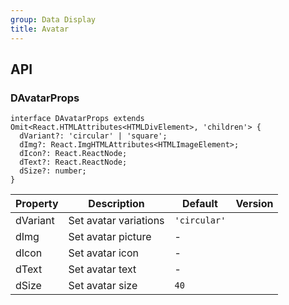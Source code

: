 ```yaml
---
group: Data Display
title: Avatar
---
```


## API

### DAvatarProps

```tsx
interface DAvatarProps extends Omit<React.HTMLAttributes<HTMLDivElement>, 'children'> {
  dVariant?: 'circular' | 'square';
  dImg?: React.ImgHTMLAttributes<HTMLImageElement>;
  dIcon?: React.ReactNode;
  dText?: React.ReactNode;
  dSize?: number;
}
```

<!-- prettier-ignore-start -->
| Property | Description | Default | Version | 
| --- | --- | --- | --- | 
| dVariant | Set avatar variations | `'circular'` |  |
| dImg | Set avatar picture | - |  |
| dIcon | Set avatar icon | - |  |
| dText | Set avatar text | - |  |
| dSize | Set avatar size | `40` |  |
<!-- prettier-ignore-end -->
